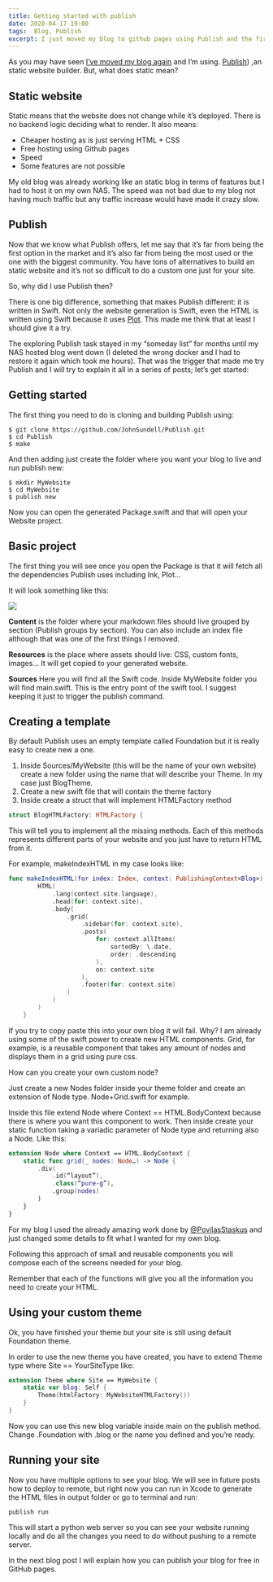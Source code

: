 ```yaml
---
title: Getting started with publish
date: 2020-04-17 19:00
tags:  Blog, Publish
excerpt: I just moved my blog to github pages using Publish and the first steps were consusing and difficult. John Sundell built an amazing tool, but a one man effort can't solve and document everything. I will write a series of posts about Publish trying to explain all the details to get a website up and running using Publish.
---
```

As you may have seen [I’ve moved my blog again](https://blog.bitomule.com/posts/moving-blog-again/) and I’m using. [Publish](https://github.com/JohnSundell/Publish)) ,an static website builder.  But, what does static mean?

## Static website
Static means that the website does not change while it’s deployed. There is no backend logic deciding what to render. It also means:

* Cheaper hosting as is just serving HTML + CSS
* Free hosting using Github pages
* Speed
* Some features are not possible

My old blog was already working like an static blog in terms of features but I had to host it on my own NAS. The speed was not bad due to my blog not having much traffic but any traffic increase would have made it crazy slow.

## Publish
Now that we know what Publish offers, let me say that it’s far from being the first option in the market and it’s also far from being the most used or the one with the biggest community. You have tons of alternatives to build an static website and it’s not so difficult to do a custom one just for your site.

So, why did I use Publish then? 

There is one big difference, something that makes Publish different: it is written in Swift. Not only the website generation is Swift, even the HTML is written using Swift because it uses [Plot](https://github.com/johnsundell/plot). This made me think that at least I should give it a try.

The exploring Publish task stayed in my “someday list” for months until my NAS hosted blog went down (I deleted the wrong docker and I had to restore it again which took me hours). That was the trigger that made me try Publish and I will try to explain it all in a series of posts; let’s get started:

## Getting started
The first thing you need to do is cloning and building Publish using:

```
$ git clone https://github.com/JohnSundell/Publish.git
$ cd Publish
$ make
```

And then adding just create the folder where you want your blog to live and run publish new:

```
$ mkdir MyWebsite
$ cd MyWebsite
$ publish new
```

Now you can open the generated Package.swift and that will open your Website project.

## Basic project

The first thing you will see once you open the Package is that it will fetch all the dependencies Publish uses including Ink, Plot…

It will look something like this:

![](/images/getting-started-with-publish-1.png)

**Content** is the folder where your markdown files should live grouped by section (Publish groups by section). You can also include an index file although that was one of the first things I removed.

**Resources** is the place where assets should live: CSS, custom fonts, images… It will get copied to your generated website.

**Sources** Here you will find all the Swift code. Inside MyWebsite folder you will find main.swift. This is the entry point of the swift tool. I suggest keeping it just to trigger the publish command.

## Creating a template

By default Publish uses an empty template called Foundation but it is really easy to create new a one. 

1. Inside Sources/MyWebsite (this will be the name of your own website) create a new folder using the name that will describe your Theme. In my case just BlogTheme.
2. Create a new swift file that will contain the theme factory
3. Inside create a struct that will implement  HTMLFactory method

```swift
struct BlogHTMLFactory: HTMLFactory {
```

This will tell you to implement all the missing methods. Each of this methods represents different parts of your website and you just have to return HTML from it. 

For example, makeIndexHTML in my case looks like:

```swift
func makeIndexHTML(for index: Index, context: PublishingContext<Blog>) throws -> HTML {
        HTML(
            .lang(context.site.language),
            .head(for: context.site),
            .body(
                .grid(
                    .sidebar(for: context.site),
                    .posts(
                        for: context.allItems(
                            sortedBy: \.date,
                            order: .descending
                        ),
                        on: context.site
                    ),
                    .footer(for: context.site)
                )
            )
        )
    }
```

If you try to copy paste this into your own blog it will fail. Why? I am already using some of the swift power to create new HTML components. Grid, for example, is a reusable component that takes any amount of nodes and displays them in a grid using pure css.

How can you create your own custom node?

Just create a new Nodes folder inside your theme folder and create an extension of Node type. Node+Grid.swift for example.

Inside this file extend Node where Context == HTML.BodyContext because there is where you want this component to work. Then inside create your static function taking a variadic parameter of Node type and returning also a Node. Like this:

```swift
extension Node where Context == HTML.BodyContext {
    static func grid(_ nodes: Node…) -> Node {
        .div(
            .id(“layout”),
            .class(“pure-g”),
            .group(nodes)
        )
    }
}
```

For my blog I used the already amazing work done by [@PovilasStaskus](https://twitter.com/PovilasStaskus) and just changed some details to fit what I wanted for my own blog.

Following this approach of small and reusable components you will compose each of the screens needed for your blog.

Remember that each of the functions will give you all the information you need to create your HTML.

## Using your custom theme
Ok, you have finished your theme but your site is still using default Foundation theme.

In order to use the new theme you have created, you have to extend Theme type where Site == YourSiteType like:

```swift
extension Theme where Site == MyWebsite {
    static var blog: Self {
        Theme(htmlFactory: MyWebsiteHTMLFactory())
    }
}
```

Now you can use this new blog variable inside main on the publish method. Change .Foundation with .blog or the name you defined and you’re ready.

## Running your site
Now you have multiple options to see your blog. We will see in future posts how to deploy to remote, but right now you can run in Xcode to generate the HTML files in output folder or go to terminal and run:

```
publish run
``` 

This will start a python web server so you can see your website running locally and do all the changes you need to do without pushing to a remote server.

In the next blog post I will explain how you can publish your blog for free in GitHub pages.
